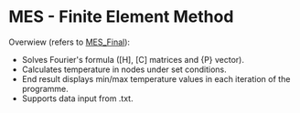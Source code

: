 # MES - Finite Element Method

Overwiew (refers to [MES_Final](https://github.com/adam-glab/MES-FiniteElementMethod/tree/main/MES_Final)):
- Solves Fourier's formula ([H], [C] matrices and {P} vector). 
- Calculates temperature in nodes under set conditions.
- End result displays min/max temperature values in each iteration of the programme.
- Supports data input from .txt.
